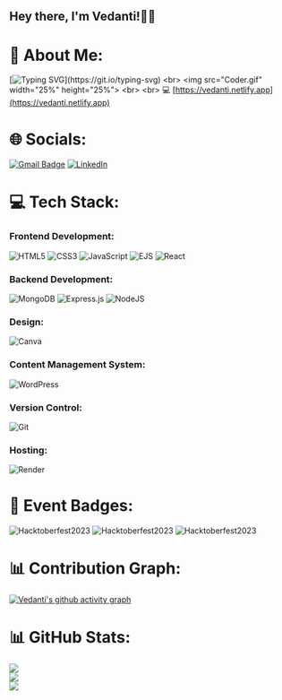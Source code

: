 ## Hey there, I'm Vedanti!👋🏻

# 💫 About Me:
[![Typing SVG](https://readme-typing-svg.demolab.com?font=Playpen&size=30&pause=1000&color=6ABBF7&width=1220&lines=Full-stack+developer+turning+ideas+into+interactive+web+experiences!)](https://git.io/typing-svg)
<br>
<img src="Coder.gif" width="25%" height="25%">
<br> <br>
💻 [https://vedanti.netlify.app](https://vedanti.netlify.app)

<!-- # 🎉 Hacktoberfest '23:
[![An image of @vedanti92's Holopin badges, which is a link to view their full Holopin profile](https://holopin.me/vedanti92)](https://holopin.io/@vedanti92) -->

# 🌐 Socials:
[![Gmail Badge](https://img.shields.io/badge/-vedanti.r.bagade@gmail.com-c14438?style=flat-square&logo=Gmail&logoColor=white&link=mailto:vedanti.r.bagade@gmail.com)](mailto:vedanti.r.bagade@gmail.com)
[![LinkedIn](https://img.shields.io/badge/LinkedIn-%230077B5.svg?logo=linkedin&logoColor=white)](https://linkedin.com/in/vedanti92) 

# 💻 Tech Stack:
### Frontend Development:
![HTML5](https://img.shields.io/badge/html5-%23E34F26.svg?style=for-the-badge&logo=html5&logoColor=white)
![CSS3](https://img.shields.io/badge/css3-%231572B6.svg?style=for-the-badge&logo=css3&logoColor=white)
![JavaScript](https://img.shields.io/badge/JavaScript-F7DF1E?style=for-the-badge&logo=javascript&logoColor=black)
![EJS](https://img.shields.io/badge/ejs-%23B4CA65.svg?style=for-the-badge&logo=ejs&logoColor=black)
![React](https://img.shields.io/badge/React-20232A?style=for-the-badge&logo=react&logoColor=61DAFB)
### Backend Development:
![MongoDB](https://img.shields.io/badge/MongoDB-%234ea94b.svg?style=for-the-badge&logo=mongodb&logoColor=white)
![Express.js](https://img.shields.io/badge/express.js-%23404d59.svg?style=for-the-badge&logo=express&logoColor=%2361DAFB)
![NodeJS](https://img.shields.io/badge/Node.js-43853D?style=for-the-badge&logo=node.js&logoColor=white)
### Design:
![Canva](https://img.shields.io/badge/Canva-%2300C4CC.svg?style=for-the-badge&logo=Canva&logoColor=white)
### Content Management System:
![WordPress](https://img.shields.io/badge/WordPress-%23117AC9.svg?style=for-the-badge&logo=WordPress&logoColor=white)
### Version Control:
![Git](https://img.shields.io/badge/git-%23F05033.svg?style=for-the-badge&logo=git&logoColor=white)
### Hosting:
![Render](https://img.shields.io/badge/Render-%46E3B7.svg?style=for-the-badge&logo=render&logoColor=white)

# 🌟 Event Badges:
![Hacktoberfest2023](https://ziadoua.github.io/m3-Markdown-Badges/badges/Hacktoberfest2023/hacktoberfest20231.svg)
![Hacktoberfest2023](https://ziadoua.github.io/m3-Markdown-Badges/badges/Hacktoberfest2023/hacktoberfest20232.svg)
![Hacktoberfest2023](https://ziadoua.github.io/m3-Markdown-Badges/badges/Hacktoberfest2023/hacktoberfest20233.svg)

# 📊 Contribution Graph:
[![Vedanti's github activity graph](https://github-readme-activity-graph.vercel.app/graph?username=vedanti92&bg_color=0f2d3d&color=1cadfb&line=1cadfb&point=1cadfb&area=true&hide_border=true)](https://github.com/vedanti92/github-readme-activity-graph)

# 📊 GitHub Stats:
![](https://github-readme-stats.vercel.app/api?username=vedanti92&theme=react&hide_border=false&include_all_commits=true&count_private=true)<br/>
![](https://nirzak-streak-stats.vercel.app/?user=vedanti92&theme=react&hide_border=false)<br/>
![](https://github-readme-stats.vercel.app/api/top-langs/?username=vedanti92&theme=react&hide_border=false&include_all_commits=false&count_private=false&layout=compact)

<!--
<a href="https://visitcount.itsvg.in">
  <img src="https://visitcount.itsvg.in/api?id=vedanti92&label=Profile%20Views&color=0&icon=0&pretty=false" />
</a>
-->
